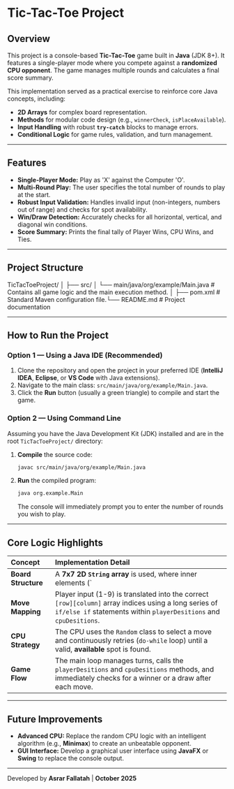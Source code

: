 # Tic-Tac-Toe Project

## Overview
This project is a console-based **Tic-Tac-Toe** game built in **Java** (JDK 8+). It features a single-player mode where you compete against a **randomized CPU opponent**. The game manages multiple rounds and calculates a final score summary.

This implementation served as a practical exercise to reinforce core Java concepts, including:
* **2D Arrays** for complex board representation.
* **Methods** for modular code design (e.g., `winnerCheck`, `isPlaceAvailable`).
* **Input Handling** with robust **`try-catch`** blocks to manage errors.
* **Conditional Logic** for game rules, validation, and turn management.

---

## Features
* **Single-Player Mode:** Play as 'X' against the Computer 'O'.
* **Multi-Round Play:** The user specifies the total number of rounds to play at the start.
* **Robust Input Validation:** Handles invalid input (non-integers, numbers out of range) and checks for spot availability.
* **Win/Draw Detection:** Accurately checks for all horizontal, vertical, and diagonal win conditions.
* **Score Summary:** Prints the final tally of Player Wins, CPU Wins, and Ties.

---

## Project Structure
TicTacToeProject/ 
│ ├── src/ │ └── main/java/org/example/Main.java # Contains all game logic and the main execution method. │ ├── pom.xml # Standard Maven configuration file.└── README.md # Project documentation

---

## How to Run the Project

### Option 1 — Using a Java IDE (Recommended)
1.  Clone the repository and open the project in your preferred IDE (**IntelliJ IDEA**, **Eclipse**, or **VS Code** with Java extensions).
2.  Navigate to the main class: `src/main/java/org/example/Main.java`.
3.  Click the **Run** button (usually a green triangle) to compile and start the game.

### Option 2 — Using Command Line
Assuming you have the Java Development Kit (JDK) installed and are in the root `TicTacToeProject/` directory:

1.  **Compile** the source code:
    ```bash
    javac src/main/java/org/example/Main.java
    ```
2.  **Run** the compiled program:
    ```bash
    java org.example.Main
    ```
    The console will immediately prompt you to enter the number of rounds you wish to play.

---

## Core Logic Highlights

| Concept | Implementation Detail |
| :--- | :--- |
| **Board Structure** | A **7x7 2D `String` array** is used, where inner elements (`|`, `+`, `--`) form the visual grid, and positions are mapped to non-consecutive indices (e.g., choice 1 is `[1][1]`). |
| **Move Mapping** | Player input (1-9) is translated into the correct `[row][column]` array indices using a long series of `if/else if` statements within `playerDesitions` and `cpuDesitions`. |
| **CPU Strategy** | The CPU uses the `Random` class to select a move and continuously retries (`do-while` loop) until a valid, **available** spot is found. |
| **Game Flow** | The main loop manages turns, calls the `playerDesitions` and `cpuDesitions` methods, and immediately checks for a winner or a draw after each move. |

---

## Future Improvements
* **Advanced CPU:** Replace the random CPU logic with an intelligent algorithm (e.g., **Minimax**) to create an unbeatable opponent.
* **GUI Interface:** Develop a graphical user interface using **JavaFX** or **Swing** to replace the console output.

---
Developed by
**Asrar Fallatah** | **October 2025**
